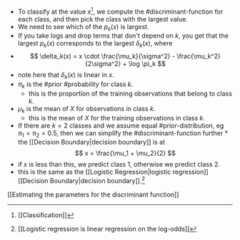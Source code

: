 - To classify at the value $x$[^1], we compute the #discriminant-function for each class, and then pick the class with the largest value.
- We need to see which of the $p_k(x)$ is largest.
- If you take logs and drop terms that don't depend on $k$, you get that the largest $p_k(x)$ corresponds to the largest $\delta_k(x)$, where
- $$
    \delta_k(x) = x \cdot \frac{\mu_k}{\sigma^2} - \frac{\mu_k^2}{2\sigma^2} + \log \pi_k
    $$
- note here that $\delta_k(x)$ is linear in $x$.
- $\pi_k$ is the #prior #probability for class $k$.
    - this is the proportion of the training observations that belong to class $k$.
- $\mu_k$ is the mean of $X$ for observations in class $k$.
    - this is the mean of $X$ for the training observations in class $k$.
- If there are $k=2$ classes and we assume equal #prior-distribution, eg $\pi_1 = \pi_2 = 0.5$, then we can simplify the #discriminant-function further \* the [[Decision Boundary|decision boundary]] is at
    $$
    x = \frac{\mu_1 + \mu_2}{2}
    $$
- if $x$ is less than this, we predict class 1, otherwise we predict class 2.
- this is the same as the [[Logistic Regression|logistic regression]] [[Decision Boundary|decision boundary]].[^2]

[[Estimating the parameters for the discriminant function]]

[^1]: [[Classification]]
[^2]: [[Logistic regression is linear regression on the log-odds]]

